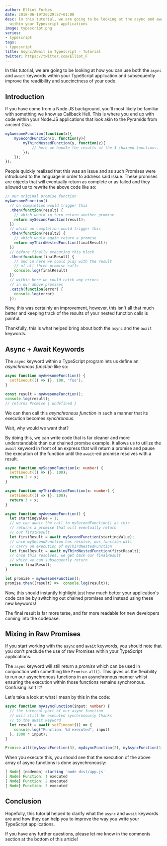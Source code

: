 ```yaml
---
author: Elliot Forbes
date: 2018-06-19T20:29:57+01:00
desc: In this tutorial, we are going to be looking at the async and await keywords
  within your Typescript applications
image: typescript.png
series:
- typescript
tags:
- typescript
title: Async/Await in Typescript - Tutorial
twitter: https://twitter.com/Elliot_F
---
```


In this tutorial, we are going to be looking at how you can use both the `async` and `await` keywords within your TypeScript application and subsequently improve the readibility and succinctness of your code.

## Introduction

If you have come from a Node.JS background, you'll most likely be familiar with something we know as Callback Hell. This is where you end up with code within your Node.JS applications that look akin to the Pyramids from ancient Giza. 

```js
myAwesomeFunction(function(x){
    mySecondFunction(x, function(y){
        myThirdNestedFunction(y, function(z){ 
            // here we handle the results of the 3 chained functions.
        });
    });
});
```

People quickly realized that this was an issue and as such Promises were introduced to the language in order to address said issue. These promises are objects that will eventually return as complete or as failed and they allowed us to rewrite the above code like so:

```js
// our original promise function
myAwesomeFunction()
  // on completion would trigger this
  .then(function(result) {
    // which would in turn return another promise
    return mySecondFunction(result);
  })
  // which on completion would trigger this
  .then(function(result2) {
    // which would again return a promise
    return myThirdNestedFunction(finalResult);
  })
  // before finally executing this block
  .then(function(finalResult) {
    // and in here we could play with the result
    // of all three promise calls
    console.log(finalResult)
  })
  // within here we could catch any errors 
  // in our above promises
  .catch(function(error) {
    console.log(error)
  });

```

Now, this was certainly an improvement, however, this isn't all that much better and keeping track of the results of your nested function calls is painful. 

Thankfully, this is what helped bring about both the `async` and the `await` keywords.

## Async + Await Keywords

The `async` keyword within a TypeScript program lets us define an *asynchronous function* like so:

```ts
async function myAwesomeFunction() {
  setTimeout(() => {}, 100, 'foo');
}

const result = myAwesomeFunction();
console.log(result);
// returns Promise { undefined }
```

We can then call this *asynchronous function* in such a manner that its execution becomes *synchronous*. 

Wait, why would we want that? 

By doing this, we can write code that is far cleaner and more understandable than our chained promise example. It allows us to utilize the `await` keyword in front of an express that will return a promise and pause the execution of the function until the `await`-ed promise resolves with a result. 

```ts
async function mySecondFunction(x: number) {
  setTimeout(() => {}, 100);
  return 2 + x;
}

async function myThirdNestedFunction(x: number) {
  setTimeout(() => {}, 100);
  return 3 + x;
}

async function myAwesomeFunction() {
  let startingValue = 1;
  // we can await the call to mySecondFunction() as this 
  // returns a promise that will eventually return
  // our firstResult
  let firstResult = await mySecondFunction(startingValue);
  // once mySecondFunction has resolve, our function will
  // carry on execution of myThirdNestedFunction
  let finalResult = await myThirdNestedFunction(firstResult);
  // once this resolves, we get back our finalResult
  // which we can subsequently return 
  return finalResult;
}

let promise = myAwesomeFunction();
promise.then((result) =>  console.log(result));
```

Now, this should instantly highlight just how much better your application's code can be by switching out chained promises and instead using these new keywords! 

The final result is far more terse, and far more readable for new developers coming into the codebase. 

## Mixing in Raw Promises

If you start working with the `async` and `await` keywords, you should note that you don't preclude the use of raw Promises within your TypeScript applications. 

The `async` keyword will still return a *promise* which can be used in conjunction with something like `Promise.all()`. This gives us the flexibility to run our asynchronous functions in an asynchronous manner whilst ensuring the execution within those functions remains synchronous. Confusing isn't it? 

Let's take a look at what I mean by this in the code:

```ts
async function myAsyncFunction(input: number) {
  // the internal part of our async function
  // will still be executed synchronously thanks
  // to the await keyword
  let result = await setTimeout(() => {
    console.log("Function: %d executed", input)
  }, 1000 * input);
}

Promise.all([myAsyncFunction(3), myAsyncFunction(2), myAsyncFunction(1)])
```

When you execute this, you should see that the execution of the above array of async functions is done asynchronously:

```js
[ Node] [nodemon] starting `node dist/app.js`
[ Node] Function: 1 executed
[ Node] Function: 2 executed
[ Node] Function: 3 executed
```

## Conclusion

Hopefully, this tutorial helped to clarify what the `async` and `await` keywords are and how they can help you to improve the way you write your TypeScript applications. 

If you have any further questions, please let me know in the comments section at the bottom of this article!